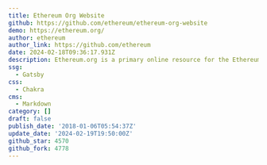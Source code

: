 ```yaml
---
title: Ethereum Org Website
github: https://github.com/ethereum/ethereum-org-website
demo: https://ethereum.org/
author: ethereum
author_link: https://github.com/ethereum
date: 2024-02-18T09:36:17.931Z
description: Ethereum.org is a primary online resource for the Ethereum community.
ssg:
  - Gatsby
css:
  - Chakra
cms:
  - Markdown
category: []
draft: false
publish_date: '2018-01-06T05:54:37Z'
update_date: '2024-02-19T19:50:00Z'
github_star: 4570
github_fork: 4778
---
```

